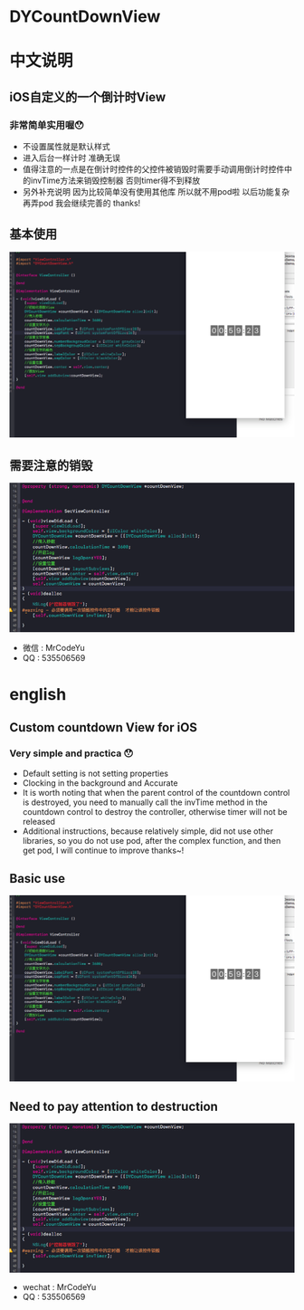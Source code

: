 # DYCountDownView


# 中文说明
## iOS自定义的一个倒计时View
### 非常简单实用喔😯
* 不设置属性就是默认样式
* 进入后台一样计时 准确无误
* 值得注意的一点是在倒计时控件的父控件被销毁时需要手动调用倒计时控件中的invTime方法来销毁控制器 否则timer得不到释放
* 另外补充说明 因为比较简单没有使用其他库 所以就不用pod啦 以后功能复杂再弄pod 我会继续完善的 thanks!
## 基本使用
![](https://github.com/CoderDeYu/DYCountDownView/blob/master/image/Snip20170929_2.png)
## 需要注意的销毁
![](https://github.com/CoderDeYu/DYCountDownView/blob/master/image/Snip20170929_3.png)

* 微信 : MrCodeYu 
* QQ : 535506569

# english 
## Custom countdown View for iOS
### Very simple and practica 😯
* Default setting is not setting properties
* Clocking in the background and Accurate
* It is worth noting that when the parent control of the countdown control is destroyed, you need to manually call the invTime method in the countdown control to destroy the controller, otherwise timer will not be released
* Additional instructions, because relatively simple, did not use other libraries, so you do not use pod, after the complex function, and then get pod, I will continue to improve thanks~!
## Basic use
![](https://github.com/CoderDeYu/DYCountDownView/blob/master/image/Snip20170929_2.png)
## Need to pay attention to destruction
![](https://github.com/CoderDeYu/DYCountDownView/blob/master/image/Snip20170929_3.png)


* wechat : MrCodeYu 
* QQ : 535506569



